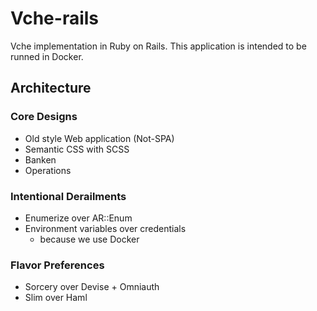 # Vche-rails

Vche implementation in Ruby on Rails.
This application is intended to be runned in Docker.

## Architecture

### Core Designs

- Old style Web application (Not-SPA)
- Semantic CSS with SCSS
- Banken
- Operations

### Intentional Derailments

- Enumerize over AR::Enum
- Environment variables over credentials
  - because we use Docker

### Flavor Preferences

- Sorcery over Devise + Omniauth
- Slim over Haml
